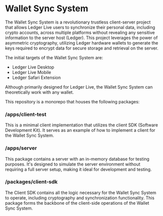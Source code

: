# Wallet Sync System

The Wallet Sync System is a revolutionary trustless client-server project that allows Ledger Live users to synchronize their personal data, including crypto accounts, across multiple platforms without revealing any sensitive information to the server host (Ledger). This project leverages the power of asymmetric cryptography, utilizing Ledger hardware wallets to generate the keys required to encrypt data for secure storage and retrieval on the server.

The initial targets of the Wallet Sync System are:

- Ledger Live Desktop
- Ledger Live Mobile
- Ledger Safari Extension

Although primarily designed for Ledger Live, the Wallet Sync System can theoretically work with any wallet.

This repository is a monorepo that houses the following packages:

### /apps/client-test
This is a minimal client implementation that utilizes the client SDK (Software Development Kit). It serves as an example of how to implement a client for the Wallet Sync System.

### /apps/server
This package contains a server with an in-memory database for testing purposes. It's designed to simulate the server environment without requiring a full server setup, making it ideal for development and testing.

### /packages/client-sdk
The Client SDK contains all the logic necessary for the Wallet Sync System to operate, including cryptography and synchronization functionality. This package forms the backbone of the client-side operations of the Wallet Sync System.

